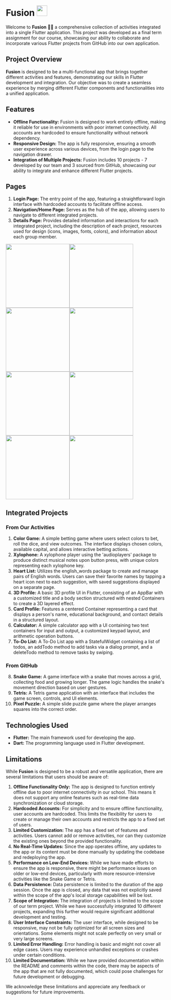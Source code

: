 # Fusion    <img src="https://github.com/JeroldGomez/Flutter-Fusion-App/assets/106787297/8717ee42-086c-4cde-a220-b3497b836732" width="33">    

Welcome to **Fusion** 👋🏻 a comprehensive collection of activities integrated into a single Flutter application. This project was developed as a final term assignment for our course, showcasing our ability to collaborate and incorporate various Flutter projects from GitHub into our own application.

## Project Overview

**Fusion** is designed to be a multi-functional app that brings together different activities and features, demonstrating our skills in Flutter development and integration. Our objective was to create a seamless experience by merging different Flutter components and functionalities into a unified application.

## Features

- **Offline Functionality:** Fusion is designed to work entirely offline, making it reliable for use in environments with poor internet connectivity. All accounts are hardcoded to ensure functionality without network dependency.
- **Responsive Design:** The app is fully responsive, ensuring a smooth user experience across various devices, from the login page to the navigation drawer.
- **Integration of Multiple Projects:** Fusion includes 10 projects - 7 developed by our team and 3 sourced from GitHub, showcasing our ability to integrate and enhance different Flutter projects.

## Pages

1. **Login Page:** The entry point of the app, featuring a straightforward login interface with hardcoded accounts to facilitate offline access. 
2. **Navigation/Home Page:** Serves as the hub of the app, allowing users to navigate to different integrated projects. 
3. **Details Page:** Provides detailed information and interactions for each integrated project, including the description of each project, resources used for design (icons, images, fonts, colors), and information about each group member. 

<img src="https://github.com/JeroldGomez/Flutter-Fusion-App/assets/106787297/e5405d31-57db-49d8-810d-657293eba550" width="200"><img src="https://github.com/JeroldGomez/Flutter-Fusion-App/assets/106787297/aa8841e6-d9cc-4ce3-902e-71993b0a32dc" width="200"><img src="https://github.com/JeroldGomez/Flutter-Fusion-App/assets/106787297/fbd1cc92-f343-4846-986f-89574f020154" width="200"><img src="https://github.com/JeroldGomez/Flutter-Fusion-App/assets/106787297/423e5f74-1f21-4390-88e7-15cf815c260e" width="200"><img src="https://github.com/JeroldGomez/Flutter-Fusion-App/assets/106787297/74475edf-f3c2-49ca-852a-9d9d2aff9ea2" width="200"><img src="https://github.com/JeroldGomez/Flutter-Fusion-App/assets/106787297/9ec17891-856a-42bf-b2f2-60135d8cff6b" width="200"><img src="https://github.com/JeroldGomez/Flutter-Fusion-App/assets/106787297/5111b1ca-aa0f-42e7-9483-4ba358718e37" width="200"><img src="https://github.com/JeroldGomez/Flutter-Fusion-App/assets/106787297/356dd49e-6b24-4c15-8ddc-7bdcb7e079b4" width="200">



## Integrated Projects

### From Our Activities

1. **Color Game:** A simple betting game where users select colors to bet, roll the dice, and view outcomes. The interface displays chosen colors, available capital, and allows interactive betting actions.
2. **Xylophone:** A xylophone player using the 'audioplayers' package to produce distinct musical notes upon button press, with unique colors representing each xylophone key.
3. **Heart List:** Utilizes the english_words package to create and manage pairs of English words. Users can save their favorite names by tapping a heart icon next to each suggestion, with saved suggestions displayed on a separate page.
4. **3D Profile:** A basic 3D profile UI in Flutter, consisting of an AppBar with a customized title and a body section structured with nested Containers to create a 3D layered effect.
5. **Card Profile:** Features a centered Container representing a card that displays a person's name, educational background, and contact details in a structured layout.
6. **Calculator:** A simple calculator app with a UI containing two text containers for input and output, a customized keypad layout, and arithmetic operation buttons.
7. **To-Do List:** A To-Do List app with a StatefulWidget containing a list of todos, an addTodo method to add tasks via a dialog prompt, and a deleteTodo method to remove tasks by swiping.

### From GitHub

8. **Snake Game:** A game interface with a snake that moves across a grid, collecting food and growing longer. The game logic handles the snake's movement direction based on user gestures.
9. **Tetris:** A Tetris game application with an interface that includes the game screen, controls, and UI elements.
10. **Pixel Puzzle:** A simple slide puzzle game where the player arranges squares into the correct order.

## Technologies Used

- **Flutter:** The main framework used for developing the app.
- **Dart:** The programming language used in Flutter development.

## Limitations

While **Fusion** is designed to be a robust and versatile application, there are several limitations that users should be aware of:

1. **Offline Functionality Only:** The app is designed to function entirely offline due to poor internet connectivity in our school. This means it does not support any online features such as real-time data synchronization or cloud storage.
2. **Hardcoded Accounts:** For simplicity and to ensure offline functionality, user accounts are hardcoded. This limits the flexibility for users to create or manage their own accounts and restricts the app to a fixed set of users.
3. **Limited Customization:** The app has a fixed set of features and activities. Users cannot add or remove activities, nor can they customize the existing ones beyond the provided functionality.
4. **No Real-Time Updates:** Since the app operates offline, any updates to the app or its content must be done manually by updating the codebase and redeploying the app.
5. **Performance on Low-End Devices:** While we have made efforts to ensure the app is responsive, there might be performance issues on older or low-end devices, particularly with more resource-intensive activities like the Snake Game or Tetris.
6. **Data Persistence:** Data persistence is limited to the duration of the app session. Once the app is closed, any data that was not explicitly saved within the scope of the app's local storage capabilities will be lost.
7. **Scope of Integration:** The integration of projects is limited to the scope of our term project. While we have successfully integrated 10 different projects, expanding this further would require significant additional development and testing.
8. **User Interface Constraints:** The user interface, while designed to be responsive, may not be fully optimized for all screen sizes and orientations. Some elements might not scale perfectly on very small or very large screens.
9. **Limited Error Handling:** Error handling is basic and might not cover all edge cases. Users may experience unhandled exceptions or crashes under certain conditions.
10. **Limited Documentation:** While we have provided documentation within the README and comments within the code, there may be aspects of the app that are not fully documented, which could pose challenges for future development or debugging.

We acknowledge these limitations and appreciate any feedback or suggestions for future improvements.




